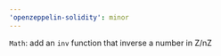 ```yaml
---
'openzeppelin-solidity': minor
---
```


`Math`: add an `inv` function that inverse a number in Z/nZ
